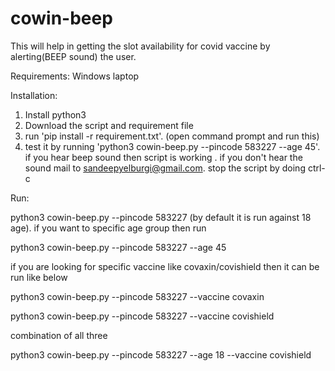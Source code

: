 # cowin-beep
This will help in getting the slot availability for covid vaccine by alerting(BEEP sound) the user.

Requirements:
Windows laptop 

Installation:
1. Install python3
2. Download the script and requirement file
3. run 'pip install -r requirement.txt'. (open command prompt and run this)
4. test it by running 'python3 cowin-beep.py --pincode 583227 --age 45'. if you hear beep sound then script is working . if you don't hear the sound  mail to sandeepyelburgi@gmail.com. stop the script by doing ctrl-c


Run:

python3 cowin-beep.py --pincode 583227 (by default it is run against 18 age). if you want to specific age group then run

python3 cowin-beep.py --pincode 583227 --age 45
 
if you are looking for specific vaccine like covaxin/covishield then it can be run like below

python3 cowin-beep.py --pincode 583227 --vaccine covaxin 

python3 cowin-beep.py --pincode 583227 --vaccine covishield

combination of all three

python3 cowin-beep.py --pincode 583227 --age 18 --vaccine covishield

